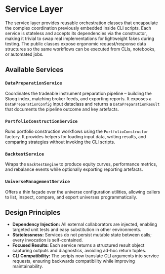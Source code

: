 # Service Layer

The service layer provides reusable orchestration classes that encapsulate the
complex coordination previously embedded inside CLI scripts.  Each service is
stateless and accepts its dependencies via the constructor, making it trivial to
swap real implementations for lightweight fakes during testing.  The
public classes expose ergonomic request/response data structures so the same
workflows can be executed from CLIs, notebooks, or automated jobs.

## Available Services

### `DataPreparationService`
Coordinates the tradeable instrument preparation pipeline – building the Stooq
index, matching broker feeds, and exporting reports.  It exposes a
`DataPreparationConfig` input dataclass and returns a
`DataPreparationResult` that documents the pipeline outcome and key artefacts.

### `PortfolioConstructionService`
Runs portfolio construction workflows using the `PortfolioConstructor` factory.
It provides helpers for loading input data, writing results, and comparing
strategies without invoking the CLI scripts.

### `BacktestService`
Wraps the `BacktestEngine` to produce equity curves, performance metrics, and
rebalance events while optionally exporting reporting artefacts.

### `UniverseManagementService`
Offers a thin façade over the universe configuration utilities, allowing callers
to list, inspect, compare, and export universes programmatically.

## Design Principles

- **Dependency Injection:** All external collaborators are injected, enabling
  targeted unit tests and easy substitution in other environments.
- **Statelessness:** Services do not persist mutable state between calls;
  every invocation is self-contained.
- **Focused Results:** Each service returns a structured result object capturing
  outputs and diagnostics, avoiding ad-hoc return tuples.
- **CLI Compatibility:** The scripts now translate CLI arguments into service
  requests, ensuring backwards compatibility while improving maintainability.
